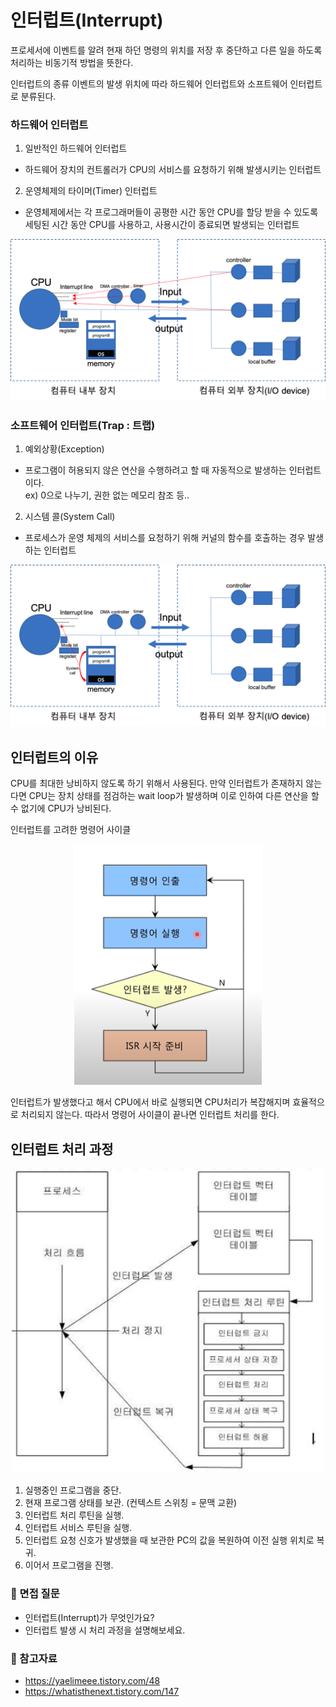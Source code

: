 # 인터럽트(Interrupt)
프로세서에 이벤트를 알려 현재 하던 명령의 위치를 저장 후 중단하고 다른 일을 하도록 처리하는 비동기적 방법을 뜻한다.

인터럽트의 종류
이벤트의 발생 위치에 따라 하드웨어 인터럽트와 소프트웨어 인터럽트로 분류된다.  

### 하드웨어 인터럽트
1. 일반적인 하드웨어 인터럽트
- 하드웨어 장치의 컨트롤러가 CPU의 서비스를 요청하기 위해 발생시키는 인터럽트  

2. 운영체제의 타이머(Timer) 인터럽트
- 운영체제에서는 각 프로그래머들이 공평한 시간 동안 CPU를 할당 받을 수 있도록 세팅된 시간 동안 CPU를 사용하고, 사용시간이 종료되면 발생되는 인터럽트  

<div align='center'>
    <img src="./img/os-i-hardwareInterruptProcess-1.png" width="550px">
</div>

### 소프트웨어 인터럽트(Trap : 트랩)  
1. 예외상황(Exception)
- 프로그램이 허용되지 않은 연산을 수행하려고 할 때 자동적으로 발생하는 인터럽트이다.  
ex) 0으로 나누기, 권한 없는 메모리 참조 등..  

2. 시스템 콜(System Call)
- 프로세스가 운영 체제의 서비스를 요청하기 위해 커널의 함수를 호출하는 경우 발생하는 인터럽트

<div align='center'>
    <img src="./img/os-i-softwareInterruptProcess-2.png" width="550px">
</div>


## 인터럽트의 이유
CPU를 최대한 낭비하지 않도록 하기 위해서 사용된다. 만약 인터럽트가 존재하지 않는다면 CPU는 장치 상태를 점검하는 wait loop가 발생하며 이로 인하여 다른 연산을 할 수 없기에 CPU가 낭비된다. 

인터럽트를 고려한 명령어 사이클

<div align='center'>
    <img src="./img/os-i-Interrupt-3.png" width="300px">
</div>

인터럽트가 발생했다고 해서 CPU에서 바로 실행되면 CPU처리가 복잡해지며 효율적으로 처리되지 않는다. 따라서 명령어 사이클이 끝나면 인터럽트 처리를 한다.

## 인터럽트 처리 과정
<div align='center'>
    <img src="./img/os-i-InterruptProcess-4.png" width="500px">
</div>
 
1. 실행중인 프로그램을 중단.
2. 현재 프로그램 상태를 보관. (컨텍스트 스위칭 = 문맥 교환)
3. 인터럽트 처리 루틴을 실행.
4. 인터럽트 서비스 루틴을 실행.
5. 인터럽트 요청 신호가 발생했을 때 보관한 PC의 값을 복원하여 이전 실행 위치로 복귀.
6. 이어서 프로그램을 진행.

### 📢 면접 질문
- 인터럽트(Interrupt)가 무엇인가요?
- 인터럽트 발생 시 처리 과정을 설명해보세요.

### 📌 참고자료
- https://yaelimeee.tistory.com/48
- https://whatisthenext.tistory.com/147